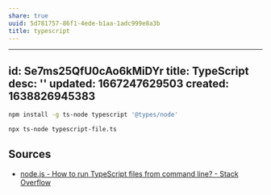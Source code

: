 ```yaml
---
share: true
uuid: 5d781757-86f1-4ede-b1aa-1adc999e8a3b
title: typescript
---
```

---
id: Se7ms25QfU0cAo6kMiDYr
title: TypeScript
desc: ''
updated: 1667247629503
created: 1638826945383
---

``` bash
npm install -g ts-node typescript '@types/node'

npx ts-node typescript-file.ts
```

## Sources

* [node.js - How to run TypeScript files from command line? - Stack Overflow](https://stackoverflow.com/questions/33535879/how-to-run-typescript-files-from-command-line)
